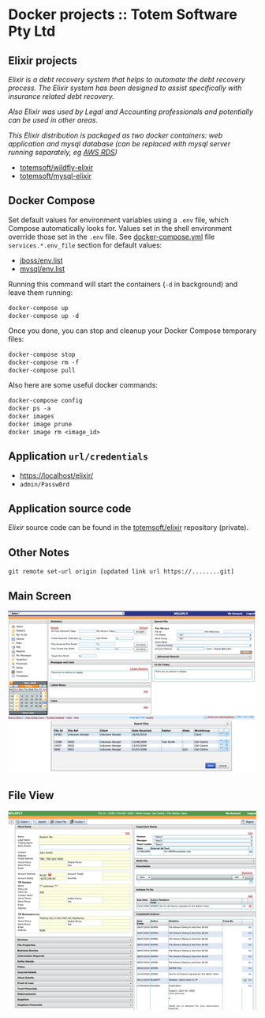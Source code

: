 # Docker projects :: Totem Software Pty Ltd


## Elixir projects
*Elixir is a debt recovery system that helps to automate the debt recovery process. The Elixir system has been designed to assist specifically with insurance related debt recovery.*

*Also Elixir was used by Legal and Accounting professionals and potentially can be used in other areas.*

*This Elixir distribution is packaged as two docker containers: web application and mysql database (can be replaced with mysql server running separately, eg [AWS RDS](https://aws.amazon.com/rds/))*

* [totemsoft/wildfly-elixir](https://github.com/totemsoft/docker/tree/master/jboss)
* [totemsoft/mysql-elixir](https://github.com/totemsoft/docker/tree/master/mysql)


## Docker Compose
Set default values for environment variables using a `.env` file, which Compose automatically looks for.
Values set in the shell environment override those set in the `.env` file. See [docker-compose.yml](https://github.com/totemsoft/docker/blob/master/docker-compose.yml) file `services.*.env_file` section for default values:
* [jboss/env.list](https://github.com/totemsoft/docker/blob/master/jboss/env.list)
* [mysql/env.list](https://github.com/totemsoft/docker/blob/master/mysql/env.list)

Running this command will start the containers (`-d` in background) and leave them running:

    docker-compose up
    docker-compose up -d

Once you done, you can stop and cleanup your Docker Compose temporary files:

    docker-compose stop
    docker-compose rm -f
    docker-compose pull

Also here are some useful docker commands:

    docker-compose config
    docker ps -a
    docker images
    docker image prune
    docker image rm <image_id>


## Application `url/credentials`
* [https://localhost/elixir/](https://localhost/elixir/)
* `admin/Passw0rd`

## Application source code

*Elixir* source code can be found in the [totemsoft/elixir](https://github.com/totemsoft/elixir.git) repository (private).


## Other Notes

    git remote set-url origin [updated link url https://........git]


## Main Screen
![Main Screen](images/elixir-main.png)

## File View
![File View](images/elixir-file.png)
